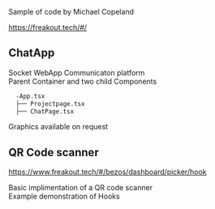 Sample of code by Michael Copeland

https://freakout.tech/#/

## ChatApp
Socket WebApp Communicaton platform
<br />
Parent Container and two child Components 
```bash
  -App.tsx
  ├── Projectpage.tsx
  ├── ChatPage.tsx
```
Graphics available on request 

## QR Code scanner
https://www.freakout.tech/#/bezos/dashboard/picker/hook

Basic implimentation of a QR code scanner
<br />
Example demonstration of Hooks
